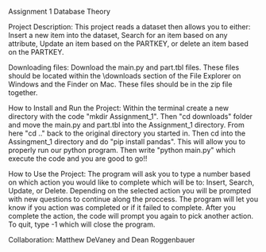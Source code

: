 Assignment 1 Database Theory

Project Description:
This project reads a dataset then allows you to either: Insert a new item into the dataset,
Search for an item based on any attribute, Update an item based on the PARTKEY, or delete
an item based on the PARTKEY.

Downloading files:
Download the main.py and part.tbl files. These files should be located within the \downloads
section of the File Explorer on Windows and the Finder on Mac. These files should be in the
zip file together. 

How to Install and Run the Project:
Within the terminal create a new directory with the code "mkdir Assignment_1". Then 
"cd downloads" folder and move the main.py and part.tbl into the Assignment_1 directory.
From here "cd .." back to the original directory you started in. Then cd into the 
Assingment_1 directory and do "pip install pandas". This will allow you to properly 
run our python program. Then write "python main.py" which execute the code and you are
good to go!!

How to Use the Project:
The program will ask you to type a number based on which action you would like to complete
which will be to: Insert, Search, Update, or Delete. Depending on the selected action you 
will be prompted with new questions to continue along the proccess. The program will let
you know if you action was completed or if it failed to complete. After you complete the 
action, the code will prompt you again to pick another action. To quit, type -1 which will
close the program. 

Collaboration:
Matthew DeVaney and Dean Roggenbauer
